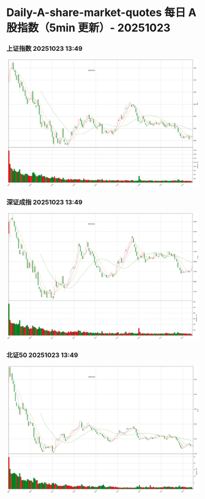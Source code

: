 
# Daily-A-share-market-quotes 每日 A 股指数（5min 更新）- 20251023

### 上证指数 20251023 13:49
![](./fig/2025/10/20251023-sh000001.png)

### 深证成指 20251023 13:49
![](./fig/2025/10/20251023-sz399001.png)

### 北证50 20251023 13:49
![](./fig/2025/10/20251023-bj899050.png)
